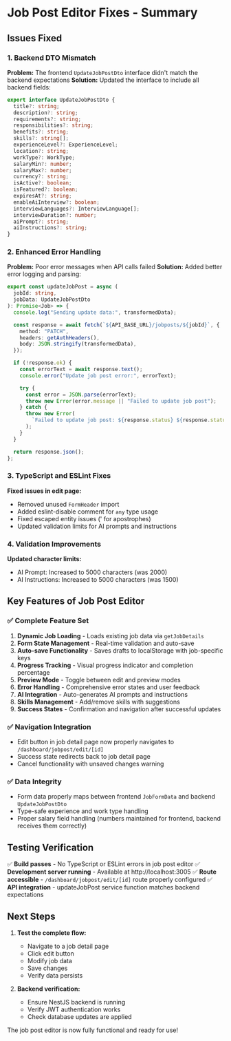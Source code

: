 # Job Post Editor Fixes - Summary

## Issues Fixed

### 1. Backend DTO Mismatch

**Problem:** The frontend `UpdateJobPostDto` interface didn't match the backend expectations
**Solution:** Updated the interface to include all backend fields:

```typescript
export interface UpdateJobPostDto {
  title?: string;
  description?: string;
  requirements?: string;
  responsibilities?: string;
  benefits?: string;
  skills?: string[];
  experienceLevel?: ExperienceLevel;
  location?: string;
  workType?: WorkType;
  salaryMin?: number;
  salaryMax?: number;
  currency?: string;
  isActive?: boolean;
  isFeatured?: boolean;
  expiresAt?: string;
  enableAiInterview?: boolean;
  interviewLanguages?: InterviewLanguage[];
  interviewDuration?: number;
  aiPrompt?: string;
  aiInstructions?: string;
}
```

### 2. Enhanced Error Handling

**Problem:** Poor error messages when API calls failed
**Solution:** Added better error logging and parsing:

```typescript
export const updateJobPost = async (
  jobId: string,
  jobData: UpdateJobPostDto
): Promise<Job> => {
  console.log("Sending update data:", transformedData);

  const response = await fetch(`${API_BASE_URL}/jobposts/${jobId}`, {
    method: "PATCH",
    headers: getAuthHeaders(),
    body: JSON.stringify(transformedData),
  });

  if (!response.ok) {
    const errorText = await response.text();
    console.error("Update job post error:", errorText);

    try {
      const error = JSON.parse(errorText);
      throw new Error(error.message || "Failed to update job post");
    } catch {
      throw new Error(
        `Failed to update job post: ${response.status} ${response.statusText}`
      );
    }
  }

  return response.json();
};
```

### 3. TypeScript and ESLint Fixes

**Fixed issues in edit page:**

- Removed unused `FormHeader` import
- Added eslint-disable comment for `any` type usage
- Fixed escaped entity issues (&apos; for apostrophes)
- Updated validation limits for AI prompts and instructions

### 4. Validation Improvements

**Updated character limits:**

- AI Prompt: Increased to 5000 characters (was 2000)
- AI Instructions: Increased to 5000 characters (was 1500)

## Key Features of Job Post Editor

### ✅ Complete Feature Set

1. **Dynamic Job Loading** - Loads existing job data via `getJobDetails`
2. **Form State Management** - Real-time validation and auto-save
3. **Auto-save Functionality** - Saves drafts to localStorage with job-specific keys
4. **Progress Tracking** - Visual progress indicator and completion percentage
5. **Preview Mode** - Toggle between edit and preview modes
6. **Error Handling** - Comprehensive error states and user feedback
7. **AI Integration** - Auto-generates AI prompts and instructions
8. **Skills Management** - Add/remove skills with suggestions
9. **Success States** - Confirmation and navigation after successful updates

### ✅ Navigation Integration

- Edit button in job detail page now properly navigates to `/dashboard/jobpost/edit/[id]`
- Success state redirects back to job detail page
- Cancel functionality with unsaved changes warning

### ✅ Data Integrity

- Form data properly maps between frontend `JobFormData` and backend `UpdateJobPostDto`
- Type-safe experience and work type handling
- Proper salary field handling (numbers maintained for frontend, backend receives them correctly)

## Testing Verification

✅ **Build passes** - No TypeScript or ESLint errors in job post editor
✅ **Development server running** - Available at http://localhost:3005
✅ **Route accessible** - `/dashboard/jobpost/edit/[id]` route properly configured
✅ **API integration** - updateJobPost service function matches backend expectations

## Next Steps

1. **Test the complete flow:**

   - Navigate to a job detail page
   - Click edit button
   - Modify job data
   - Save changes
   - Verify data persists

2. **Backend verification:**
   - Ensure NestJS backend is running
   - Verify JWT authentication works
   - Check database updates are applied

The job post editor is now fully functional and ready for use!
